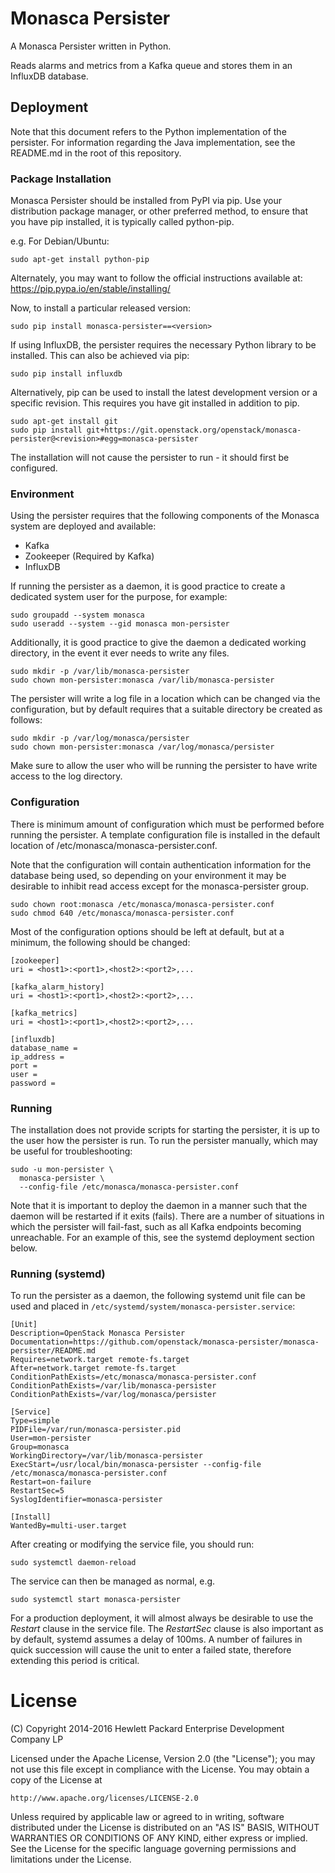 # Monasca Persister

A Monasca Persister written in Python.

Reads alarms and metrics from a Kafka queue and stores them in an InfluxDB
database.

## Deployment

Note that this document refers to the Python implementation of the persister.
For information regarding the Java implementation, see the README.md in the
root of this repository.

### Package Installation

Monasca Persister should be installed from PyPI via pip. Use your distribution
package manager, or other preferred method, to ensure that you have pip
installed, it is typically called python-pip.

e.g. For Debian/Ubuntu:
```
sudo apt-get install python-pip
```

Alternately, you may want to follow the official instructions available at:
https://pip.pypa.io/en/stable/installing/

Now, to install a particular released version:

```
sudo pip install monasca-persister==<version>
```

If using InfluxDB, the persister requires the necessary Python library
to be installed. This can also be achieved via pip:

```
sudo pip install influxdb
```

Alternatively, pip can be used to install the latest development version
or a specific revision. This requires you have git installed in addition
to pip.

```
sudo apt-get install git
sudo pip install git+https://git.openstack.org/openstack/monasca-persister@<revision>#egg=monasca-persister
```

The installation will not cause the persister to run - it should first
be configured.

### Environment

Using the persister requires that the following components of the Monasca
system are deployed and available:

* Kafka
* Zookeeper (Required by Kafka)
* InfluxDB

If running the persister as a daemon, it is good practice to create a
dedicated system user for the purpose, for example:

```
sudo groupadd --system monasca
sudo useradd --system --gid monasca mon-persister
```

Additionally, it is good practice to give the daemon a dedicated working
directory, in the event it ever needs to write any files.

```
sudo mkdir -p /var/lib/monasca-persister
sudo chown mon-persister:monasca /var/lib/monasca-persister
```

The persister will write a log file in a location which can be changed
via the configuration, but by default requires that a suitable directory
be created as follows:

```
sudo mkdir -p /var/log/monasca/persister
sudo chown mon-persister:monasca /var/log/monasca/persister
```

Make sure to allow the user who will be running the persister to have
write access to the log directory.

### Configuration

There is minimum amount of configuration which must be performed before
running the persister. A template configuration file is installed in the
default location of /etc/monasca/monasca-persister.conf.

Note that the configuration will contain authentication information for
the database being used, so depending on your environment it may be
desirable to inhibit read access except for the monasca-persister group.

```
sudo chown root:monasca /etc/monasca/monasca-persister.conf
sudo chmod 640 /etc/monasca/monasca-persister.conf
```

Most of the configuration options should be left at default, but at a
minimum, the following should be changed:

```
[zookeeper]
uri = <host1>:<port1>,<host2>:<port2>,...

[kafka_alarm_history]
uri = <host1>:<port1>,<host2>:<port2>,...

[kafka_metrics]
uri = <host1>:<port1>,<host2>:<port2>,...

[influxdb]
database_name =
ip_address =
port =
user =
password =
```

### Running

The installation does not provide scripts for starting the persister, it
is up to the user how the persister is run. To run the persister manually,
which may be useful for troubleshooting:

```
sudo -u mon-persister \
  monasca-persister \
  --config-file /etc/monasca/monasca-persister.conf
```

Note that it is important to deploy the daemon in a manner such that the daemon
will be restarted if it exits (fails). There are a number of situations in which
the persister will fail-fast, such as all Kafka endpoints becoming unreachable.
For an example of this, see the systemd deployment section below.

### Running (systemd)

To run the persister as a daemon, the following systemd unit file can be used
and placed in ``/etc/systemd/system/monasca-persister.service``:

```
[Unit]
Description=OpenStack Monasca Persister
Documentation=https://github.com/openstack/monasca-persister/monasca-persister/README.md
Requires=network.target remote-fs.target
After=network.target remote-fs.target
ConditionPathExists=/etc/monasca/monasca-persister.conf
ConditionPathExists=/var/lib/monasca-persister
ConditionPathExists=/var/log/monasca/persister

[Service]
Type=simple
PIDFile=/var/run/monasca-persister.pid
User=mon-persister
Group=monasca
WorkingDirectory=/var/lib/monasca-persister
ExecStart=/usr/local/bin/monasca-persister --config-file /etc/monasca/monasca-persister.conf
Restart=on-failure
RestartSec=5
SyslogIdentifier=monasca-persister

[Install]
WantedBy=multi-user.target
```

After creating or modifying the service file, you should run:

```
sudo systemctl daemon-reload
```

The service can then be managed as normal, e.g.

```
sudo systemctl start monasca-persister
```

For a production deployment, it will almost always be desirable to use the
*Restart* clause in the service file. The *RestartSec* clause is also
important as by default, systemd assumes a delay of 100ms. A number of
failures in quick succession will cause the unit to enter a failed state,
therefore extending this period is critical.


# License

(C) Copyright 2014-2016 Hewlett Packard Enterprise Development Company LP

Licensed under the Apache License, Version 2.0 (the "License");
you may not use this file except in compliance with the License.
You may obtain a copy of the License at

    http://www.apache.org/licenses/LICENSE-2.0

Unless required by applicable law or agreed to in writing, software
distributed under the License is distributed on an "AS IS" BASIS,
WITHOUT WARRANTIES OR CONDITIONS OF ANY KIND, either express or
implied.
See the License for the specific language governing permissions and
limitations under the License.